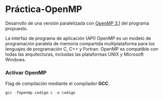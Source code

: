 # Práctica-OpenMP
Desarrollo de una versión paralelizada con [OpenMP 3.1](https://www.openmp.org/press-release/openmp-3-1-released/) del programa propuesto.

La interfaz de programa de aplicación (API) OpenMP es un modelo de programación paralela de memoria compartida multiplataforma para los lenguajes de programación C, C++ y Fortran. OpenMP es compatible con todas las arquitecturas, incluidas las plataformas UNIX y Microsoft Windows.

### Activar OpenMP
Flag de compilación mediante el compilador **GCC**.

```c
gcc -fopenmp codigo.c -o codigo

```
